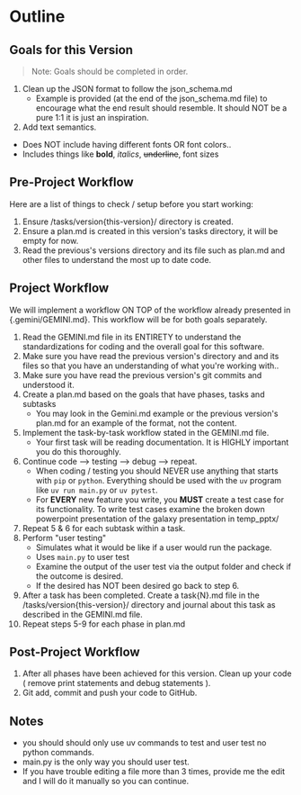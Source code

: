 # Outline

## Goals for this Version
> Note: Goals should be completed in order.
1. Clean up the JSON format to follow the json_schema.md
    - Example is provided (at the end of the json_schema.md file) to encourage what the end result should resemble. It should NOT be a pure 1:1 it is just an inspiration.
2. Add text semantics. 
- Does NOT include having different fonts OR font colors..
- Includes things like **bold**, *italics*, ~~underline~~, font sizes

## Pre-Project Workflow
Here are a list of things to check / setup before you start working:
1. Ensure /tasks/version{this-version}/ directory is created.
2. Ensure a plan.md is created in this version's tasks directory, it will be empty for now.
3. Read the previous's versions directory and its file such as plan.md and other files to understand the most up to date code.

## Project Workflow
We will implement a workflow ON TOP of the workflow already presented in {.gemini/GEMINI.md}. This workflow will be for both goals separately. 

1. Read the GEMINI.md file in its ENTIRETY to understand the standardizations for coding and the overall goal for this software.
2. Make sure you have read the previous version's directory and and its files so that you have an understanding of what you're working with..
3. Make sure you have read the previous version's git commits and understood it.
4. Create a plan.md based on the goals that have phases, tasks and subtasks
    - You may look in the Gemini.md example or the previous version's plan.md for an example of the format, not the content.
5. Implement the task-by-task workflow stated in the GEMINI.md file.
    - Your first task will be reading documentation. It is HIGHLY important you do this thoroughly. 
6. Continue code --> testing --> debug --> repeat. 
    - When coding / testing you should NEVER use anything that starts with `pip` or `python`. Everything should be used with the `uv` program like `uv run main.py` or `uv pytest`. 
    - For **EVERY** new feature you write, you **MUST** create a test case for its functionality. To write test cases examine the broken down powerpoint presentation of the galaxy presentation in temp_pptx/
7. Repeat 5 & 6 for each subtask within a task.
8. Perform "user testing"
    - Simulates what it would be like if a user would run the package.
    - Uses `main.py` to user test
    - Examine the output of the user test via the output folder and check if the outcome is desired.
    - If the desired has NOT been desired go back to step 6.
9. After a task has been completed. Create a task{N}.md file in the /tasks/version{this-version}/ directory and journal about this task as described in the GEMINI.md file.
10. Repeat steps 5-9 for each phase in plan.md

## Post-Project Workflow
1. After all phases have been achieved for this version. Clean up your code ( remove print statements and debug statements ).
2. Git add, commit and push your code to GitHub. 

## Notes
- you should should only use uv commands to test and user test no python commands.
- main.py is the only way you should user test.
- If you have trouble editing a file more than 3 times, provide me the edit and I will do it manually so you can continue.
